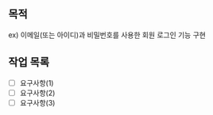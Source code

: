 <!-- 제목 : [ID] 기능명 (ex. [F01-1] 일반로그인)-->

## 목적
ex) 이메일(또는 아이디)과 비밀번호를 사용한 회원 로그인 기능 구현


## 작업 목록
- [ ] 요구사항(1)
- [ ] 요구사항(2)
- [ ] 요구사항(3)
